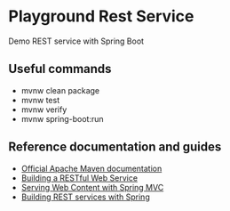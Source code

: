 # Playground Rest Service

Demo REST service with Spring Boot

## Useful commands

* mvnw clean package
* mvnw test
* mvnw verify
* mvnw spring-boot:run

## Reference documentation and guides

* [Official Apache Maven documentation](https://maven.apache.org/guides/index.html)
* [Building a RESTful Web Service](https://spring.io/guides/gs/rest-service/)
* [Serving Web Content with Spring MVC](https://spring.io/guides/gs/serving-web-content/)
* [Building REST services with Spring](https://spring.io/guides/tutorials/bookmarks/)


